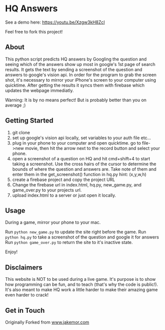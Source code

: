 # HQ Answers

See a demo here: https://youtu.be/Xzgw3kH8ZcI

Feel free to fork this project!

## About

This python script predicts HQ answers by Googling the question and seeing which of the answers show up most in google's 1st page of search results. It gets the text by sending a screenshot of the question and answers to google's vision api. In order for the program to grab the screen shot, it's necessary to mirror your iPhone's screen to your computer using quicktime. After getting the results it syncs them with firebase which updates the webpage immediatly. 

Warning: It is by no means perfect! But is probably better than you on average ;)

## Getting Started

1) git clone
2) set up google's vision api locally, set variables to your auth file etc...
3) plug in your phone to your computer and open quicktime. go to file->new movie, then hit the arrow next to the record button and select your phone. 
4) open a screenshot of a question on HQ and hit cmd+shift+4 to start taking a screenshot. Use the cross hairs of the cursor to determine the bounds of where the question and answers are. Take note of them and enter them in the get_screenshot() function in hq.py hint: (x,y,w,h)
6) create a firebase project and copy the project URL
5) Change the firebase url in index.html, hq.py, new_game.py, and game_over.py to your projects url.
6) upload index.html to a server or just open it locally. 

## Usage

During a game, mirror your phone to your mac. 

Run `python new_game.py` to update the site right before the game.
Run `python hq.py` to take a screenshot of the question and google it for answers
Run `python game_over.py` to return the site to it's inactive state.

Enjoy!

## Disclaimers

This website is NOT to be used during a live game. It's purpose is to show how programming can be fun, and to teach (that's why the code is public!). It's also meant to make HQ work a little harder to make their amazing game even harder to crack! 

## Get in Touch
Originally Forked from
www.jakemor.com
